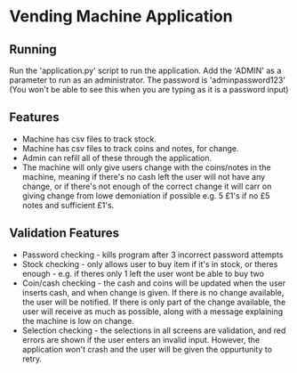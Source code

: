 # Vending Machine Application

## Running
Run the 'application.py' script to run the application. Add the 'ADMIN' as a parameter to run as an administrator. The password is 'adminpassword123' (You won't be able to see this when you are typing as it is a password input)

## Features
- Machine has csv files to track stock.
- Machine has csv files to track coins and notes, for change.
- Admin can refill all of these through the application.
- The machine will only give users change with the coins/notes in the machine, meaning if there's no cash left the user will not have any change, or if there's not enough of the correct change it will carr on giving change from lowe demoniation if possible e.g. 5 £1's if no £5 notes and sufficient £1's.


## Validation Features
- Password checking - kills program after 3 incorrect password attempts
- Stock checking - only allows user to buy item if it's in stock, or theres enough - e.g. if theres only 1 left the user wont be able to buy two
- Coin/cash checking - the cash and coins will be updated when the user inserts cash, and when change is given. If there is no change available, the user will be notified. If there is only part of the change available, the user will receive as much as possible, along with a message explaining the machine is low on change.
- Selection checking - the selections in all screens are validation, and red errors are shown if the user enters an invalid input. However, the application won't crash and the user will be given the oppurtunity to retry.